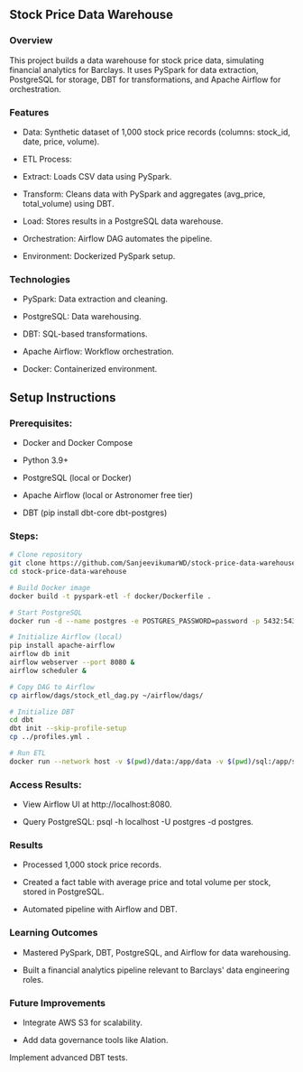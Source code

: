 ## Stock Price Data Warehouse

### Overview

This project builds a data warehouse for stock price data, simulating financial analytics for Barclays. It uses PySpark for data extraction, PostgreSQL for storage, DBT for transformations, and Apache Airflow for orchestration.

### Features





- Data: Synthetic dataset of 1,000 stock price records (columns: stock_id, date, price, volume).



- ETL Process:





- Extract: Loads CSV data using PySpark.



- Transform: Cleans data with PySpark and aggregates (avg_price, total_volume) using DBT.



- Load: Stores results in a PostgreSQL data warehouse.



- Orchestration: Airflow DAG automates the pipeline.



- Environment: Dockerized PySpark setup.

### Technologies





- PySpark: Data extraction and cleaning.



- PostgreSQL: Data warehousing.



- DBT: SQL-based transformations.



- Apache Airflow: Workflow orchestration.



- Docker: Containerized environment.

## Setup Instructions





### Prerequisites:





- Docker and Docker Compose



- Python 3.9+



- PostgreSQL (local or Docker)



- Apache Airflow (local or Astronomer free tier)



- DBT (pip install dbt-core dbt-postgres)



### Steps:
```bash
# Clone repository
git clone https://github.com/SanjeevikumarWD/stock-price-data-warehouse.git
cd stock-price-data-warehouse

# Build Docker image
docker build -t pyspark-etl -f docker/Dockerfile .

# Start PostgreSQL
docker run -d --name postgres -e POSTGRES_PASSWORD=password -p 5432:5432 postgres

# Initialize Airflow (local)
pip install apache-airflow
airflow db init
airflow webserver --port 8080 &
airflow scheduler &

# Copy DAG to Airflow
cp airflow/dags/stock_etl_dag.py ~/airflow/dags/

# Initialize DBT
cd dbt
dbt init --skip-profile-setup
cp ../profiles.yml .

# Run ETL
docker run --network host -v $(pwd)/data:/app/data -v $(pwd)/sql:/app/sql -v $(pwd)/dbt:/app/dbt pyspark-etl
```


### Access Results:





- View Airflow UI at http://localhost:8080.



- Query PostgreSQL: psql -h localhost -U postgres -d postgres.

### Results





- Processed 1,000 stock price records.



- Created a fact table with average price and total volume per stock, stored in PostgreSQL.



- Automated pipeline with Airflow and DBT.

### Learning Outcomes





- Mastered PySpark, DBT, PostgreSQL, and Airflow for data warehousing.



- Built a financial analytics pipeline relevant to Barclays' data engineering roles.

### Future Improvements





- Integrate AWS S3 for scalability.



- Add data governance tools like Alation.



Implement advanced DBT tests.

